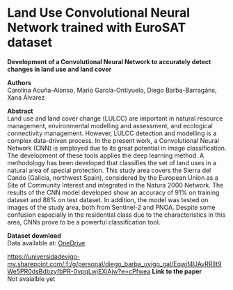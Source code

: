 # Land Use Convolutional Neural Network trained with EuroSAT dataset
<b>Development of a Convolutional Neural Network to accurately detect changes in land use and land cover</b><br>

<b>Authors</b><br>
Carolina Acuña-Alonso, Mario García-Ontiyuelo, Diego Barba-Barragáns, Xana Álvarez <br>

<b>Abstract</b> <br>
Land use and land cover change (LULCC) are important in natural resource management, environmental modelling and assessment, and ecological connectivity management. However, LULCC detection and modelling is a complex data-driven process. In the present work, a Convolutional Neural Network (CNN) is employed due to its great potential in image classification. The development of these tools applies the deep learning method. A methodology has been developed that classifies the set of land uses in a natural area of special protection. This study area covers the Sierra del Cando (Galicia, northwest Spain), considered by the European Union as a Site of Community Interest and integrated in the Natura 2000 Network. The results of the CNN model developed show an accuracy of 91% on training dataset and 88% on test dataset. In addition, the model was tested on images of the study area, both from Sentinel-2 and PNOA. Despite some confusion especially in the residential class due to the characteristics in this area, CNNs prove to be a powerful classification tool.

<b>Dataset download</b> <br> Data available at: [OneDrive](https://universidadevigo-my.sharepoint.com/:f:/g/personal/diego_barba_uvigo_gal/Eqwif4UAvRRIlt9We5PR0dsBdbzyfbPR-0vpqLwjEXiAjw?e=cPfwea)

https://universidadevigo-my.sharepoint.com/:f:/g/personal/diego_barba_uvigo_gal/Eqwif4UAvRRIlt9We5PR0dsBdbzyfbPR-0vpqLwjEXiAjw?e=cPfwea
<b>Link to the paper</b><br>
Not avaialble yet
